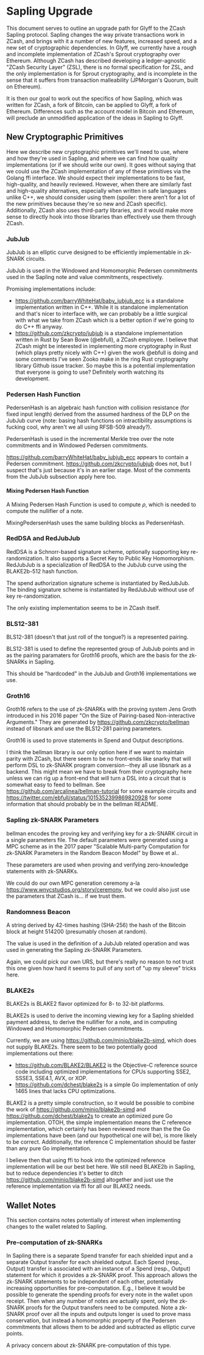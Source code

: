 # Sapling Upgrade

This document serves to outline an upgrade path for Glyff to the ZCash
Sapling protocol. Sapling changes the way private transactions work in ZCash,
and brings with it a number of new features, increased speed, and a new set
of cryptographic dependencies. In Glyff, we currently have a rough and
incomplete implementation of ZCash's Sprout cryptography over Ethereum.
Although ZCash has described developing a ledger-agnostic "ZCash Security
Layer" (ZSL), there is no formal specification for ZSL, and the only
implementation is for Sprout cryptography, and is incomplete in the sense
that it suffers from transaction malleability (JPMorgan's Quorum, built on
Ethereum).

It is then our goal to work out the specifics of how Sapling, which was
written for ZCash, a fork of Bitcoin, can be applied to Glyff, a fork of
Ethereum. Differences such as the account model in Bitcoin and Ethereum, will
preclude an unmodified application of the ideas in Sapling to Glyff.

## New Cryptographic Primitives

Here we describe new cryptographic primitives we'll need to use, where and
how they're used in Sapling, and where we can find how quality
implementations (or if we should write our own). It goes without saying that
we could use the ZCash implementation of any of these primitives via the
Golang ffi interface. We should expect their implementations to be fast,
high-quality, and heavily reviewed. However, when there are similarly fast
and high-quality alternatives, especially when written in safe languages
unlike C++, we should consider using them (spoiler: there aren't for a lot of
the new primitives because they're so new and ZCash specific). Additionally,
ZCash also uses third-party libraries, and it would make more sense to
directly hook into those libraries than effectively use them through ZCash.

### JubJub

JubJub is an elliptic curve designed to be efficiently implementable in
zk-SNARK circuits.

JubJub is used in the Windowed and Homomorphic Pedersen commitments used in
the Sapling note and value commitments, respectively.

Promising implementations include:

* https://github.com/barryWhiteHat/baby_jubjub_ecc is a standalone implementation written in C++. While it is standalone implementation and that's nicer to interface with, we can probably be a little surgical with what we take from ZCash which is a better option if we're going to do C++ ffi anyway.
* https://github.com/zkcrypto/jubjub is a standalone implementation written in Rust by Sean Bowe (@ebfull), a ZCash employee. I believe that ZCash might be interested in implementing more cryptography in Rust (which plays pretty nicely with C++) given the work @ebfull is doing and some comments I've seen Zooko make in the ring Rust cryptography library Github issue tracker. So maybe this is a potential implementation that everyone is going to use? Definitely worth watching its development.


### Pedersen Hash Function

PedersenHash is an algebraic hash function with collision resistance (for
fixed input length) derived from the assumed hardness of the DLP on the
JubJub curve (note: basing hash functions on intractibility assumptions is
fucking cool, why aren't we all using RFSB-509 already?).

PedersenHash is used in the incremental Merkle tree over the note commitments
and in Windowed Pedersen commitments.

https://github.com/barryWhiteHat/baby_jubjub_ecc appears to contain a
Pedersen commitment. https://github.com/zkcrypto/jubjub does not, but I suspect that's just because it's in an earlier stage. Most of the comments from the JubJub subsection apply here too.

#### Mixing Pedersen Hash Function

A Mixing Pedersen Hash Function is used to compute $\rho$, which is needed to compute the nullifier of a note.

MixingPedersenHash uses the same building blocks as PedersenHash.

### RedDSA and RedJubJub

RedDSA is a Schnorr-based signature scheme, optionally supporting key
re-randomization. It also supports a Secret Key to Public Key Homomorphism.
RedJubJub is a specialization of RedDSA to the JubJub curve using the
BLAKE2b-512 hash function.

The spend authorization signature scheme is instantiated by RedJubJub. The
binding signature scheme is instantiated by RedJubJub without use of key
re-randomization.

The only existing implementation seems to be in ZCash itself.

### BLS12-381

BLS12-381 (doesn't that just roll of the tongue?) is a represented pairing.

BLS12-381 is used to define the represented group of JubJub points and in as
the pairing paramaters for Groth16 proofs, which are the basis for the
zk-SNARKs in Sapling.

This should be "hardcoded" in the JubJub and Groth16 implementations we use.

### Groth16

Groth16 refers to the use of zk-SNARKs with the proving system Jens Groth
introduced in his 2016 paper "On the Size of Pairing-based Non-interactive
Arguments." They are generated by https://github.com/zkcrypto/bellman instead
of libsnark and use the BLS12-281 pairing parameters.

Groth16 is used to prove statements in Spend and Output descriptions.

I think the bellman library is our only option here if we want to maintain
parity with ZCash, but there seem to be no front-ends like snarky that will
perform DSL to zk-SNARK program conversion--they all use libsnark as a
backend. This might mean we have to break from their cryptography here unless
we can rig up a front-end that will turn a DSL into a circuit that is
somewhat easy to feed to bellman. See
https://github.com/arcalinea/bellman-tutorial for some example circuits and
https://twitter.com/ebfull/status/1015352399869820928 for some information
that should probably be in the bellman README.

### Sapling zk-SNARK Parameters

bellman encodes the proving key and verifying key for a zk-SNARK circuit in a
single parameters file. The default parameters were generated using a MPC
scheme as in the 2017 paper "Scalable Multi-party Computation for zk-SNARK
Parameters in the Random Beacon Model" by Bowe et al..

These parameters are used when proving and verifying zero-knowledge statements with zk-SNARKs.

We could do our own MPC generation ceremony a-la
https://www.wnycstudios.org/story/ceremony, but we could also just use the
parameters that ZCash is... if we trust them.

### Randomness Beacon

A string derived by 42-times hashing (SHA-256) the hash of the Bitcoin block
at height 514200 (presumably chosen at random).

The value is used in the definition of a JubJub related operation and was used in generating the Sapling zk-SNARK Parameters.

Again, we could pick our own URS, but there's really no reason to not trust this one given how hard it seems to pull of any sort of "up my sleeve" tricks here.

### BLAKE2s

BLAKE2s is BLAKE2 flavor optimized for 8- to 32-bit platforms.

BLAKE2s is used to derive the incoming viewing key for a Sapling shielded
payment address, to derive the nullifier for a note, and in computing
Windowed and Homomorphic Pedersen commitments.

Currently, we are using https://github.com/minio/blake2b-simd, which does not
supply BLAKE2s. There seem to be two potentially good implementations out there:

* https://github.com/BLAKE2/BLAKE2 is the Objective-C reference source code including optimized implementations for CPUs supporting SSE2, SSSE3, SSE4.1, AVX, or XOP.
* https://github.com/dchest/blake2s is a simple Go implementation of only 1465 lines that lacks CPU optimizations.

BLAKE2 is a pretty simple construction, so it would be possible to combine
the work of https://github.com/minio/blake2b-simd and
https://github.com/dchest/blake2s to create an optimized pure Go
implementation. OTOH, the simple implementation means the C reference
implementation, which certainly has been reviewed more than the the Go
implementations have been (and our hypothetical one will be), is more likely
to be correct. Additionally, the reference C implementation should be faster
than any pure Go implementation.

I believe then that using ffi to hook into the optimized reference
implementation will be our best bet here. We still need BLAKE2b in Sapling,
but to reduce dependencies it's better to ditch
https://github.com/minio/blake2b-simd altogether and just use the reference
implementation via ffi for all our BLAKE2 needs.

## Wallet Notes

This section contains notes potentially of interest when implementing changes to the wallet related to Sapling.

### Pre-computation of zk-SNARKs

In Sapling there is a separate Spend transfer for each shielded input and a
separate Output transfer for each shielded output. Each Spend (resp., Output)
transfer is associated with an instance of a Spend (resp., Output) statement
for which it provides a zk-SNARK proof. This approach allows the zk-SNARK
statements to be independent of each other, potentially increasing
opportunities for pre-computation. E.g., I believe it would be possible to
generate the spending proofs for every note in the wallet upon receipt. Then
when any number of notes are actually spent, only the zk-SNARK proofs for the
Output transfers need to be computed. Note a zk-SNARK proof over all the
inputs and outputs longer is used to prove mass conservation, but instead a
homomorphic property of the Pedersen commitments that allows them to be added
and subtracted as elliptic curve points.

A privacy concern about zk-SNARK pre-computation of this type.